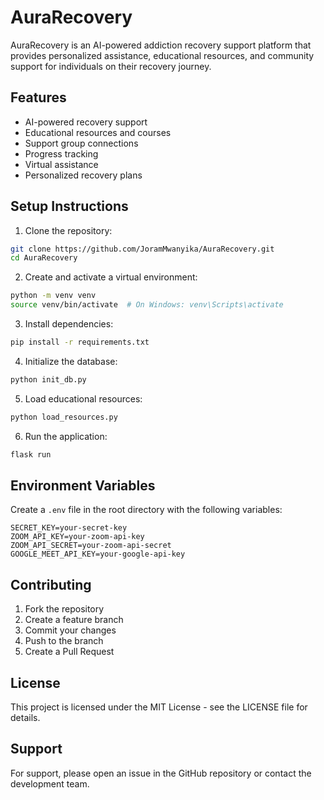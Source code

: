 # AuraRecovery

AuraRecovery is an AI-powered addiction recovery support platform that provides personalized assistance, educational resources, and community support for individuals on their recovery journey.

## Features

- AI-powered recovery support
- Educational resources and courses
- Support group connections
- Progress tracking
- Virtual assistance
- Personalized recovery plans

## Setup Instructions

1. Clone the repository:
```bash
git clone https://github.com/JoramMwanyika/AuraRecovery.git
cd AuraRecovery
```

2. Create and activate a virtual environment:
```bash
python -m venv venv
source venv/bin/activate  # On Windows: venv\Scripts\activate
```

3. Install dependencies:
```bash
pip install -r requirements.txt
```

4. Initialize the database:
```bash
python init_db.py
```

5. Load educational resources:
```bash
python load_resources.py
```

6. Run the application:
```bash
flask run
```

## Environment Variables

Create a `.env` file in the root directory with the following variables:
```
SECRET_KEY=your-secret-key
ZOOM_API_KEY=your-zoom-api-key
ZOOM_API_SECRET=your-zoom-api-secret
GOOGLE_MEET_API_KEY=your-google-api-key
```

## Contributing

1. Fork the repository
2. Create a feature branch
3. Commit your changes
4. Push to the branch
5. Create a Pull Request

## License

This project is licensed under the MIT License - see the LICENSE file for details.

## Support

For support, please open an issue in the GitHub repository or contact the development team. 